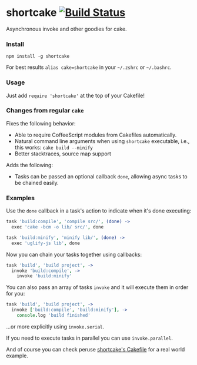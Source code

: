 # shortcake [![Build Status](https://travis-ci.org/zeekay/shortcake.svg?branch=master)](https://travis-ci.org/zeekay/shortcake)
Asynchronous invoke and other goodies for cake.

### Install
```
npm install -g shortcake
```

For best results `alias cake=shortcake` in your `~/.zshrc` or `~/.bashrc`.

### Usage
Just add `require 'shortcake'` at the top of your Cakefile!

### Changes from regular `cake`

Fixes the following behavior:

- Able to require CoffeeScript modules from Cakefiles automatically.
- Natural command line arguments when using `shortcake` executable, i.e., this
  works: `cake build --minify`
- Better stacktraces, source map support

Adds the following:
- Tasks can be passed an optional callback `done`, allowing async tasks to be
  chained easily.

### Examples
Use the `done` callback in a task's action to indicate when it's done executing:
```coffee
task 'build:compile', 'compile src/', (done) ->
  exec 'cake -bcm -o lib/ src/', done

task 'build:minify', 'minify lib/', (done) ->
  exec 'uglify-js lib', done
```

Now you can chain your tasks together using callbacks:
```coffee
task 'build', 'build project', ->
  invoke 'build:compile', ->
    invoke 'build:minify'
```

You can also pass an array of tasks `invoke` and it will execute them in order
for you:
```coffee
task 'build', 'build project', ->
  invoke ['build:compile', 'build:minify'], ->
    console.log 'build finished'
```
...or more explicitly using `invoke.serial`.

If you need to execute tasks in parallel you can use `invoke.parallel`.

And of course you can check peruse [shortcake's Cakefile](Cakefile) for a real
world example.
